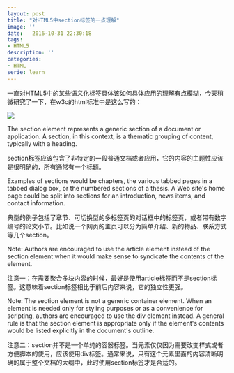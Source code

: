 ```yaml
---
layout: post
title: "对HTML5中section标签的一点理解"
image: ''
date:   2016-10-31 22:30:18
tags:
- HTML5
description: ''
categories:
- HTML
serie: learn
---
```


一直对HTML5中的某些语义化标签具体该如何具体应用的理解有点模糊，今天稍微研究了一下，在w3c的html标准中是这么写的：

<img src="http://res.cloudinary.com/dxmlgmzb7/image/upload/v1477925844/blog/section.png">

The section element represents a   generic section of a document or application. A section, in this   context, is a thematic grouping of content, typically with a   heading.

section标签应该包含了非特定的一段普通文档或者应用，它的内容的主题性应该是很明确的，所有通常有一个标题。

Examples of sections would be chapters, the   various tabbed pages in a tabbed dialog box, or the numbered   sections of a thesis. A Web site's home page could be split into   sections for an introduction, news items, and contact   information.

典型的例子包括了章节、可切换型的多标签页的对话框中的标签页，或者带有数字编号的论文小节。比如说一个网页的主页可以分为简单介绍、新的物品、联系方式等几个section。

Note: Authors are encouraged to use the   article element instead of the section   element when it would make sense to syndicate the contents of the   element.

注意一：在需要聚合多块内容的时候，最好是使用article标签而不是section标签。这意味着section标签相比于前后内容来说，它的独立性更强。

Note: The section   element is not a generic container element. When an element is   needed only for styling purposes or as a convenience for scripting,   authors are encouraged to use the div element instead.   A general rule is that the section element is   appropriate only if the element's contents would be listed   explicitly in the document's outline.

注意二：section并不是一个单纯的容器标签。当元素仅仅因为需要改变样式或者方便脚本的使用，应该使用div标签。通常来说，只有这个元素里面的内容清晰明确的属于整个文档的大纲中，此时使用section标签才是合适的。
